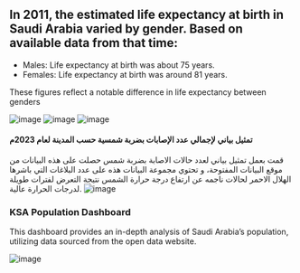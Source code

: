 ## In 2011, the estimated life expectancy at birth in Saudi Arabia varied by gender. Based on available data from that time:

* Males: Life expectancy at birth was about 75 years.
* Females: Life expectancy at birth was around 81 years.

  
These figures reflect a notable difference in life expectancy between genders

![image](https://github.com/user-attachments/assets/4000ad34-ec22-4851-9fad-94882c1d182e)
![image](https://github.com/user-attachments/assets/5952ba71-1e20-43ae-848a-9da6f90b9444)
![image](https://github.com/user-attachments/assets/6671784f-87d5-4ba2-8d02-99edf31928e0)



#### تمثيل بياني لإجمالي عدد الإصابات بضربة شمسية حسب المدينة لعام 2023م

قمت بعمل تمثيل بياني لعدد حالات الاصابة بضربة شمس حصلت على هذه البيانات من موقع البيانات المفتوحة، و تحتوي مجموعة البيانات هذه على عدد البلاغات التي باشرها الهلال الاحمر لحالات ناجمه عن ارتفاع درجة حرارة الشمس نتيجة التعرض لفترات طويلة لدرجات الحرارة عالية.
![image](https://github.com/user-attachments/assets/22d7cf8c-dca4-4234-ad8f-36a969068fc0)



### KSA Population Dashboard

This dashboard provides an in-depth analysis of Saudi Arabia’s population, utilizing data sourced from the open data website.


![image](https://github.com/AtheerAlzhrani/Excel/assets/146803858/116ca36d-cfd9-4cb4-a2f3-80c32af16974)
